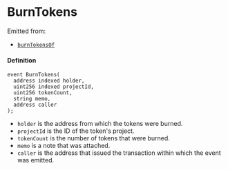 # BurnTokens

Emitted from:

* [`burnTokensOf`](/v4/deprecated/v3/deprecated/or-controllers/jbcontroller/write/burntokensof.md)

#### Definition

```
event BurnTokens(
  address indexed holder,
  uint256 indexed projectId,
  uint256 tokenCount,
  string memo,
  address caller
);
```

* `holder` is the address from which the tokens were burned.
* `projectId` is the ID of the token's project.
* `tokenCount` is the number of tokens that were burned.
* `memo` is a note that was attached.
* `caller` is the address that issued the transaction within which the event was emitted.
